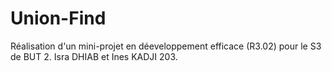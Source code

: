 # Union-Find
Réalisation d'un mini-projet en déeveloppement efficace (R3.02) pour le S3 de BUT 2.
Isra DHIAB et Ines KADJI 203.
